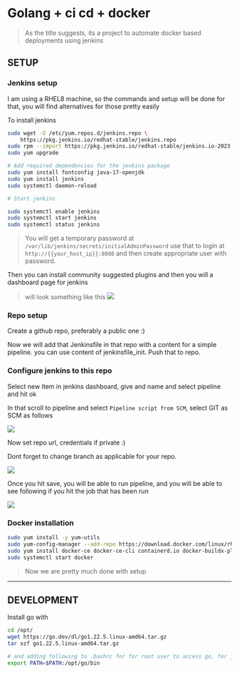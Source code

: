 # Golang + ci cd + docker

> As the title suggests, its a project to automate docker based deployments using jenkins

## **SETUP**

### Jenkins setup

I am using a RHEL8 machine, so the commands and setup will be done for that, you will find alternatives for those pretty easily

To install jenkins
```sh
sudo wget -O /etc/yum.repos.d/jenkins.repo \
    https://pkg.jenkins.io/redhat-stable/jenkins.repo
sudo rpm --import https://pkg.jenkins.io/redhat-stable/jenkins.io-2023.key
sudo yum upgrade

# Add required dependencies for the jenkins package
sudo yum install fontconfig java-17-openjdk
sudo yum install jenkins
sudo systemctl daemon-reload

# Start jenkins

sudo systemctl enable jenkins
sudo systemctl start jenkins
sudo systemctl status jenkins
```

> You will get a temporary password at `/var/lib/jenkins/secrets/initialAdminPassword` use that to login at `http://{{your_host_ip}}:8080` and then create appropriate user with password.

Then you can install community suggested plugins and then you will a dashboard page for jenkins


> will look something like this
![](images/Screenshot%202024-07-30%20at%2012.22.22 AM.png)


### Repo setup

Create a github repo, preferably a public one :) 

Now we will add that Jenkinsfile in that repo with a content for a simple pipeline. you can use content of jenkinsfile_init. Push that to repo.


### Configure jenkins to this repo

Select new Item in jenkins dashboard, give and name and select pipeline and hit ok

In that scroll to pipeline and select `Pipeline script from SCM`, select GIT as SCM as follows

![](images/Screenshot%202024-07-30%20at%2012.29.40 AM.png)

Now set repo url, credentials if private :)

Dont forget to change branch as applicable for your repo.

![](images/Screenshot%202024-07-30%20at%2012.31.21 AM.png)


Once you hit save, you will be able to run pipeline, and you will be able to see following if you hit the job that has been run

![](images/Screenshot%202024-07-30%20at%2012.34.57 AM.png)

### Docker installation

```bash
sudo yum install -y yum-utils
sudo yum-config-manager --add-repo https://download.docker.com/linux/rhel/docker-ce.repo
sudo yum install docker-ce docker-ce-cli containerd.io docker-buildx-plugin docker-compose-plugin
sudo systemctl start docker
```


> Now we are pretty much done with setup

---

## **DEVELOPMENT**

Install go with

```sh
cd /opt/
wget https://go.dev/dl/go1.22.5.linux-amd64.tar.gz
tar xzf go1.22.5.linux-amd64.tar.gz

# and adding following to .bashrc for for root user to access go, for jenkins we an export when needed
export PATH=$PATH:/opt/go/bin